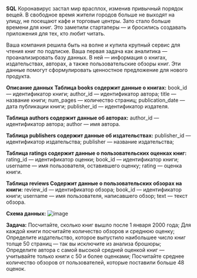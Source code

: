 **SQL**
Коронавирус застал мир врасплох, изменив привычный порядок вещей. В свободное время жители городов больше не выходят на улицу, не посещают кафе и торговые центры. Зато стало больше времени для книг. Это заметили стартаперы — и бросились создавать приложения для тех, кто любит читать.

Ваша компания решила быть на волне и купила крупный сервис для чтения книг по подписке. Ваша первая задача как аналитика — проанализировать базу данных. В ней — информация о книгах, издательствах, авторах, а также пользовательские обзоры книг. Эти данные помогут сформулировать ценностное предложение для нового продукта.

**Описание данных**
**Таблица books содержит данные о книгах:**
book_id — идентификатор книги;
author_id — идентификатор автора;
title — название книги;
num_pages — количество страниц;
publication_date — дата публикации книги;
publisher_id — идентификатор издателя.

**Таблица authors содержит данные об авторах:**
author_id — идентификатор автора;
author — имя автора.

**Таблица publishers содержит данные об издательствах:**
publisher_id — идентификатор издательства;
publisher — название издательства;

**Таблица ratings содержит данные о пользовательских оценках книг:**
rating_id — идентификатор оценки;
book_id — идентификатор книги;
username — имя пользователя, оставившего оценку;
rating — оценка книги.

**Таблица reviews Содержит данные о пользовательских обзорах на книги:**
review_id — идентификатор обзора;
book_id — идентификатор книги;
username — имя пользователя, написавшего обзор;
text — текст обзора.

**Схема данных:**
![image](https://github.com/Aerin1957/Yandex-Practicum/assets/132510994/bed578b4-2d28-4305-a894-22999ad52a28)

**Задача:**
Посчитайте, сколько книг вышло после 1 января 2000 года;
Для каждой книги посчитайте количество обзоров и среднюю оценку;
Определите издательство, которое выпустило наибольшее число книг толще 50 страниц — так вы исключите из анализа брошюры;
Определите автора с самой высокой средней оценкой книг — учитывайте только книги с 50 и более оценками;
Посчитайте среднее количество обзоров от пользователей, которые поставили больше 48 оценок.
